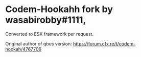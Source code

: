 # Codem-Hookahh fork by wasabirobby#1111,
Converted to ESX framework per request.

Original author of qbus version: https://forum.cfx.re/t/codem-hookah/4767706
